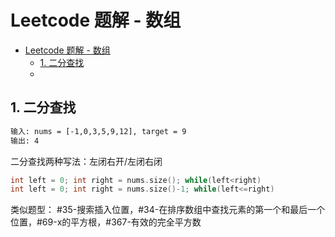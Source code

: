 # Leetcode 题解 - 数组
<!-- GFM-TOC -->
* [Leetcode 题解 - 数组](#leetcode-题解---数组)
    * [1. 二分查找](#704-字符串循环移位包含)
    *

## 1. 二分查找
```html
输入: nums = [-1,0,3,5,9,12], target = 9
输出: 4
```
二分查找两种写法：左闭右开/左闭右闭
```c++
int left = 0; int right = nums.size(); while(left<right)
int left = 0; int right = nums.size()-1; while(left<=right)
```
类似题型：
#35-搜索插入位置，#34-在排序数组中查找元素的第一个和最后一个位置，#69-x的平方根，#367-有效的完全平方数

